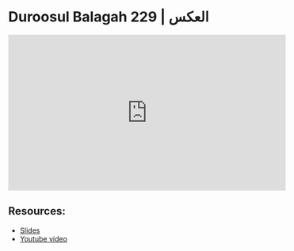 # Duroosul Balagah 229 | العكس
                
<iframe width="560" height="315" src="https://www.youtube-nocookie.com/embed/tslxORYjJt4?start=0" frameborder="0" allow="accelerometer; autoplay; encrypted-media; gyroscope; picture-in-picture" allowfullscreen="allowfullscreen">
</iframe><BR>

## Resources:
- [Slides](https://github.com/arshare/resources_balagha_pdfs)
- [Youtube video](https://www.youtube.com/watch?v=tslxORYjJt4&list=PLzn0qdi6JpdvvXVuJ7kIusNquSxeyKJvc)

